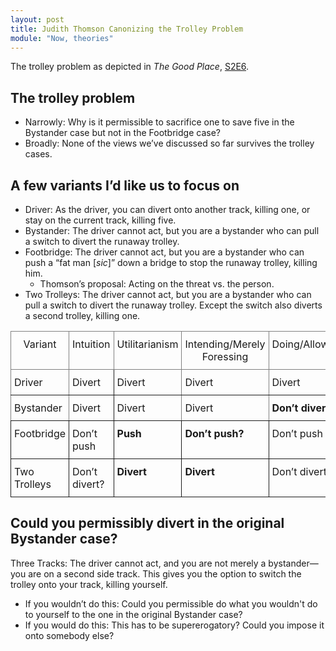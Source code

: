 ```yaml
---
layout: post
title: Judith Thomson Canonizing the Trolley Problem
module: "Now, theories"
---
```


The trolley problem as depicted in *The Good Place*, [S2E6](https://www.youtube.com/watch?v=DtRhrfhP5b4).

## The trolley problem

- Narrowly: Why is it permissible to sacrifice one to save five in the Bystander case but not in the Footbridge case?
- Broadly: None of the views we’ve discussed so far survives the trolley cases.

## A few variants I’d like us to focus on

- Driver: As the driver, you can divert onto another track, killing one, or stay on the current track, killing five.
- Bystander: The driver cannot act, but you are a bystander who can pull a switch to divert the runaway trolley.
- Footbridge: The driver cannot act, but you are a bystander who can push a “fat man [*sic*]” down a bridge to stop the runaway trolley, killing him.
  - Thomson’s proposal: Acting on the threat vs. the person.
- Two Trolleys: The driver cannot act, but you are a bystander who can pull a switch to divert the runaway trolley. Except the switch also diverts a second trolley, killing one.

<style type="text/css">
.tg  {border-collapse:collapse;border-spacing:0;}
.tg td{border-style:solid;border-width:1px;
  overflow:hidden;padding:10px 5px;word-break:normal;}
.tg th{border-style:solid;border-width:1px;
  font-weight:normal;overflow:hidden;padding:10px 5px;word-break:normal;}
.tg .tg-1wig{font-weight:bold;text-align:left;vertical-align:top}
.tg .tg-c3ow{border-color:inherit;text-align:center;vertical-align:top}
.tg .tg-0lax{text-align:left;vertical-align:top}
.tg .tg-0pky{border-color:inherit;text-align:left;vertical-align:top}
</style>
<table class="tg"><thead>
  <tr>
    <th class="tg-c3ow">Variant</th>
    <th class="tg-c3ow">Intuition</th>
    <th class="tg-c3ow">Utilitarianism</th>
    <th class="tg-c3ow">Intending/Merely Foressing</th>
    <th class="tg-c3ow">Doing/Allowing</th>
    <th class="tg-c3ow">Threat/Person</th>
  </tr></thead>
<tbody>
  <tr>
    <td class="tg-0pky">Driver</td>
    <td class="tg-0lax">Divert</td>
    <td class="tg-0pky">Divert</td>
    <td class="tg-0pky">Divert</td>
    <td class="tg-0lax">Divert</td>
    <td class="tg-0lax">Divert</td>
  </tr>
  <tr>
    <td class="tg-0pky"><span style="font-weight:400;font-style:normal;text-decoration:none">Bystander</span></td>
    <td class="tg-0lax">Divert</td>
    <td class="tg-0pky">Divert</td>
    <td class="tg-0pky">Divert</td>
    <td class="tg-1wig">Don’t divert</td>
    <td class="tg-0lax">Divert</td>
  </tr>
  <tr>
    <td class="tg-0lax">Footbridge</td>
    <td class="tg-0lax">Don’t push</td>
    <td class="tg-1wig">Push</td>
    <td class="tg-1wig">Don’t push?</td>
    <td class="tg-0lax">Don’t push</td>
    <td class="tg-0lax">Don’t push</td>
  </tr>
  <tr>
    <td class="tg-0lax">Two Trolleys</td>
    <td class="tg-0lax">Don’t divert?</td>
    <td class="tg-1wig">Divert</td>
    <td class="tg-1wig">Divert</td>
    <td class="tg-0lax">Don’t divert</td>
    <td class="tg-1wig">Divert?</td>
  </tr>
</tbody></table>


## Could you permissibly divert in the original Bystander case?

Three Tracks: The driver cannot act, and you are not merely a bystander—you are on a second side track. This gives you the option to switch the trolley onto your track, killing yourself.

- If you wouldn’t do this: Could you permissible do what you wouldn't do to yourself to the one in the original Bystander case?
- If you would do this: This has to be supererogatory? Could you impose it onto somebody else?

